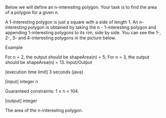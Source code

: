 Below we will define an n-interesting polygon. Your task is to find the area of a polygon for a given n.

A 1-interesting polygon is just a square with a side of length 1. An n-interesting polygon is obtained by taking the n - 1-interesting polygon and appending 1-interesting polygons to its rim, side by side. You can see the 1-, 2-, 3- and 4-interesting polygons in the picture below.



Example

For n = 2, the output should be
shapeArea(n) = 5;
For n = 3, the output should be
shapeArea(n) = 13.
Input/Output

[execution time limit] 3 seconds (java)

[input] integer n

Guaranteed constraints:
1 ≤ n < 104.

[output] integer

The area of the n-interesting polygon.